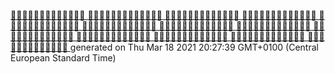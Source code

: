 [💙💙💙💙💙💜💜💜💙💜💙💙💙
💙💙💙💙💜💜💙💙💙💜💙💙💜
💜💜💜💙💙💙💜💙💜💜💜💙💜
💙💙💙💙💙💜💜💜💜💜💙💜💙
💙💙💙💙💙💙💜💙💙💜💜💙💜
💙💙💜💜💙💜💙💜💙💜💙💙💜
💜💜💜💜💜💜💜💜💙💙💙💙💙
💜💜💜💙💜💙💜💙💙💙💙💙💜
💙💙💙💙💜💙💜💙💙💙💙💜💜
💜💙💜💜💙💙💙💜💙💙💙💙💜
💜💜💜💙💜💜💙💜💙💜💜💙💙
💙💙💙💙💙💙💙💜💙💙💜💙💙
💙💜💜💙💜💜💜💙💜💜💜💙💙
](https://naotohieda.com)
generated on Thu Mar 18 2021 20:27:39 GMT+0100 (Central European Standard Time)
